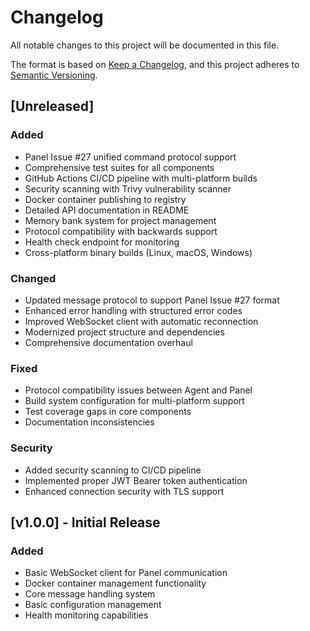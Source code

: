 # Changelog

All notable changes to this project will be documented in this file.

The format is based on [Keep a Changelog](https://keepachangelog.com/en/1.0.0/),
and this project adheres to [Semantic Versioning](https://semver.org/spec/v2.0.0.html).

## [Unreleased]

### Added
- Panel Issue #27 unified command protocol support
- Comprehensive test suites for all components
- GitHub Actions CI/CD pipeline with multi-platform builds
- Security scanning with Trivy vulnerability scanner
- Docker container publishing to registry
- Detailed API documentation in README
- Memory bank system for project management
- Protocol compatibility with backwards support
- Health check endpoint for monitoring
- Cross-platform binary builds (Linux, macOS, Windows)

### Changed
- Updated message protocol to support Panel Issue #27 format
- Enhanced error handling with structured error codes
- Improved WebSocket client with automatic reconnection
- Modernized project structure and dependencies
- Comprehensive documentation overhaul

### Fixed
- Protocol compatibility issues between Agent and Panel
- Build system configuration for multi-platform support
- Test coverage gaps in core components
- Documentation inconsistencies

### Security
- Added security scanning to CI/CD pipeline
- Implemented proper JWT Bearer token authentication
- Enhanced connection security with TLS support

## [v1.0.0] - Initial Release

### Added
- Basic WebSocket client for Panel communication
- Docker container management functionality
- Core message handling system
- Basic configuration management
- Health monitoring capabilities
